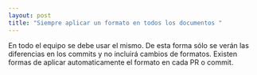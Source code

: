 ```yaml
---
layout: post
title: "Siempre aplicar un formato en todos los documentos "
---
```

En todo el equipo se debe usar el mismo.
De esta forma sólo se verán las diferencias en los commits y no incluirá cambios de formatos.
Existen formas de aplicar automaticamente el formato en cada PR o commit.